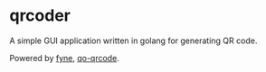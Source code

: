 # qrcoder #

A simple GUI application written in golang for generating QR code.  

Powered by [fyne](https://github.com/fyne-io/fyne), [qo-qrcode](https://github.com/skip2/go-qrcode).


